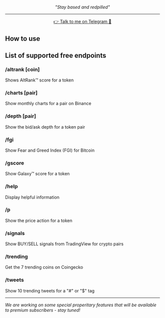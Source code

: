 
<p align="center">
  <i>"Stay based and redpilled"</i>
</p>

___


<p align="center">
  <a href="http://t.me/artemis_crypto_bot"> 👉 Talk to me on Telegram 💬</a> 
</p>

## How to use

## List of supported free endpoints

### /altrank [coin]

Shows AltRank™ score for a token

### /charts [pair]

Show monthly charts for a pair on Binance

### /depth [pair]

Show the bid/ask depth for a token pair

### /fgi

Show Fear and Greed Index (FGI) for Bitcoin

### /gscore

Show Galaxy™ score for a token


### /help

Display helpful information

### /p

Show the price action for a token

### /signals

Show BUY/SELL signals from TradingView for crypto pairs

### /trending

Get the 7 trending coins on Coingecko

### /tweets

Show 10 trending tweets for a "#" or "$" tag

____
*We are working on some special properitary features that will be available to premium subscribers - stay tuned!*




